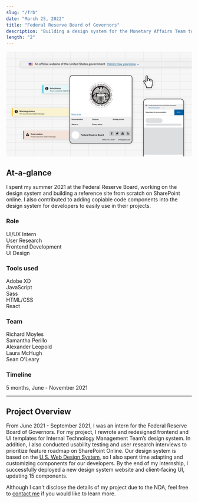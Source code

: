 ```yaml
---
slug: "/frb"
date: "March 25, 2022"
title: "Federal Reserve Board of Governors"
description: "Building a design system for the Monetary Affairs Team to create better financial tools."
length: "2"
---
```


<img alt="Mockup of two phone screens showcasing donations next to Google logo in the center." src="../images/headers/frb.png"/>
<br />

## At-a-glance

I spent my summer 2021 at the Federal Reserve Board, working on the design system and building a reference site from scratch on SharePoint online. I also contributed to adding copiable code components into the design system for developers to easily use in their projects. 

<div class="row">
    <div class="col-sm">
      <h3>Role</h3>
      <p>UI/UX Intern<br/>User Research<br/>Frontend Development<br/>UI Design</p>
    </div>
    <div class="col-sm">
      <h3>Tools used</h3>
      <p>Adobe XD<br/>JavaScript<br/>Sass<br/>HTML/CSS<br/>React</p>
    </div>
    <div class="col-sm">
      <h3>Team</h3>
      <p>Richard Moyles<br/>Samantha Perillo<br/> Alexander Leopold<br/>Laura McHugh<br/>Sean O'Leary</p>
    </div>
    <div class="col-sm">
      <h3>Timeline</h3>
      <p>5 months, June - November 2021</p>
    </div>
</div>

---

## Project Overview

From June 2021 - September 2021, I was an intern for the Federal Reserve Board of Governors. For my project, I rewrote and redesigned frontend and UI templates for Internal Technology Management Team’s design system. In addition, I also conducted usability testing and user research interviews to prioritize feature roadmap on SharePoint Online. Our design system is based on the [U.S. Web Design System](https://designsystem.digital.gov/), so I also spent time adapting and customizing components for our developers. By the end of my internship, I successfully deployed a new design system website and client-facing UI, updating 15 components. 

Although I can't disclose the details of my project due to the NDA, feel free to [contact me](mailto:amyflo@stanford.edu) if you would like to learn more.

